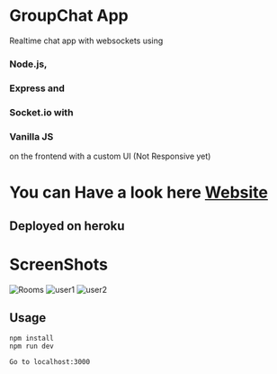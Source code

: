 # GroupChat App
Realtime chat app with websockets using 
### Node.js, 
### Express and 
### Socket.io with 
### Vanilla JS 
on the frontend with a custom UI (Not Responsive yet)

# You can Have a look here [Website](https://groupchat007.herokuapp.com/) 
## Deployed on heroku

# ScreenShots
![Rooms](https://github.com/code2me/groupchat/main/img/ss1.jpg?raw=true)
![user1](https://github.com/[username]/[reponame]/blob/[branch]/image.jpg?raw=true)
![user2](https://github.com/[username]/[reponame]/blob/[branch]/image.jpg?raw=true)

## Usage
```
npm install
npm run dev

Go to localhost:3000
```

